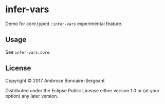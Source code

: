 # infer-vars

Demo for core.typed `:infer-vars` experimental feature.

## Usage

See `infer-vars.core`.

## License

Copyright © 2017 Ambrose Bonnaire-Sergeant

Distributed under the Eclipse Public License either version 1.0 or (at
your option) any later version.
